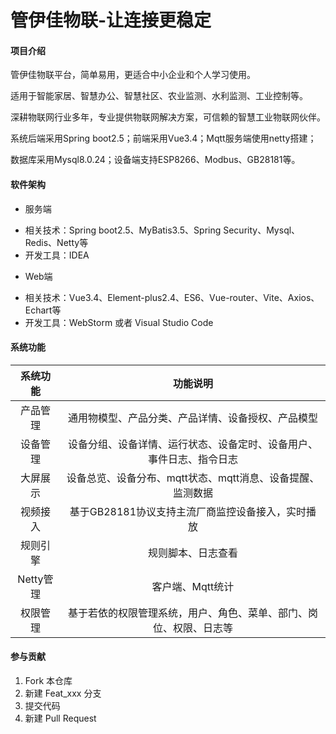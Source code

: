 # 管伊佳物联-让连接更稳定

#### 项目介绍
管伊佳物联平台，简单易用，更适合中小企业和个人学习使用。

适用于智能家居、智慧办公、智慧社区、农业监测、水利监测、工业控制等。

深耕物联网行业多年，专业提供物联网解决方案，可信赖的智慧工业物联网伙伴。

系统后端采用Spring boot2.5；前端采用Vue3.4；Mqtt服务端使用netty搭建；

数据库采用Mysql8.0.24；设备端支持ESP8266、Modbus、GB28181等。

#### 软件架构
* 服务端
- 相关技术：Spring boot2.5、MyBatis3.5、Spring Security、Mysql、Redis、Netty等
- 开发工具：IDEA
* Web端
- 相关技术：Vue3.4、Element-plus2.4、ES6、Vue-router、Vite、Axios、Echart等
- 开发工具：WebStorm 或者 Visual Studio Code


#### 系统功能

|           系统功能           | 功能说明                                            | 
|:------------------------:|:-----------------------------------------------:|
|           产品管理           | 通用物模型、产品分类、产品详情、设备授权、产品模型                       | 
|           设备管理           | 设备分组、设备详情、运行状态、设备定时、设备用户、事件日志、指令日志            | 
|          大屏展示           | 设备总览、设备分布、mqtt状态、mqtt消息、设备提醒、监测数据          | 
|          视频接入          | 基于GB28181协议支持主流厂商监控设备接入，实时播放| 
|          规则引擎          | 规则脚本、日志查看           | 
|          Netty管理          | 客户端、Mqtt统计 | 
|          权限管理          | 基于若依的权限管理系统，用户、角色、菜单、部门、岗位、权限、日志等  | 

#### 参与贡献

1.  Fork 本仓库
2.  新建 Feat_xxx 分支
3.  提交代码
4.  新建 Pull Request

